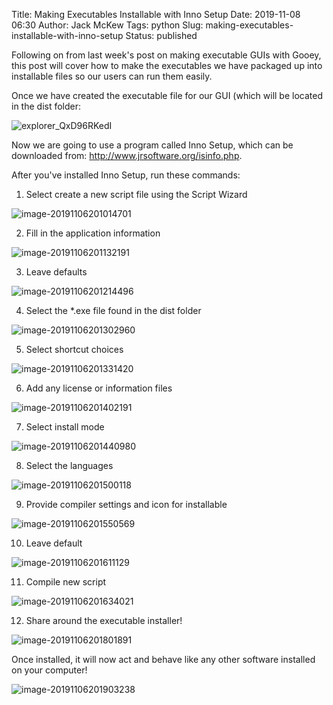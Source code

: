 Title: Making Executables Installable with Inno Setup
Date: 2019-11-08 06:30
Author: Jack McKew
Tags: python
Slug: making-executables-installable-with-inno-setup
Status: published

Following on from last week's post on making executable GUIs with Gooey, this post will cover how to make the executables we have packaged up into installable files so our users can run them easily.

Once we have created the executable file for our GUI (which will be located in the dist folder:

![explorer_QxD96RKedI](..\img\guis-with-gooey-and-pyinstalller\explorer_QxD96RKedI.png)

Now we are going to use a program called Inno Setup, which can be downloaded from: http://www.jrsoftware.org/isinfo.php.

After you've installed Inno Setup, run these commands:

1) Select create a new script file using the Script Wizard

![image-20191106201014701](\img\making-executables-installable-with-inno-setup\Compil32_TgilJK2vqP.png)

2) Fill in the application information

![image-20191106201132191](\img\making-executables-installable-with-inno-setup\Compil32_KsdsIOEesc.png)

3) Leave defaults

![image-20191106201214496](\img\making-executables-installable-with-inno-setup\Compil32_8fAHgN6kKH.png)

4) Select the *.exe file found in the dist folder

![image-20191106201302960](\img\making-executables-installable-with-inno-setup\Compil32_udpcR1NePw.png)

5) Select shortcut choices

![image-20191106201331420](\img\making-executables-installable-with-inno-setup\Compil32_vDorhKhm29.png)

6) Add any license or information files

![image-20191106201402191](\img\making-executables-installable-with-inno-setup\Compil32_IkMbLdkdaw.png)

7) Select install mode

![image-20191106201440980](\img\making-executables-installable-with-inno-setup\Compil32_dSZd7YfJh8.png)

8) Select the languages

![image-20191106201500118](\img\making-executables-installable-with-inno-setup\Compil32_JYDCWS5x0g.png)

9) Provide compiler settings and icon for installable

![image-20191106201550569](\img\making-executables-installable-with-inno-setup\Compil32_tdbxJXiWgd.png)

10) Leave default

![image-20191106201611129](\img\making-executables-installable-with-inno-setup\Compil32_DUt3rPuZar.png)

11) Compile new script

![image-20191106201634021](\img\making-executables-installable-with-inno-setup\Compil32_8RBmOJvXus.png)

12) Share around the executable installer!

![image-20191106201801891](\img\making-executables-installable-with-inno-setup\explorer_d4QCQTi5sE.png)

Once installed, it will now act and behave like any other software installed on your computer!

![image-20191106201903238](\img\making-executables-installable-with-inno-setup\main_W1DbyAXofL.png)